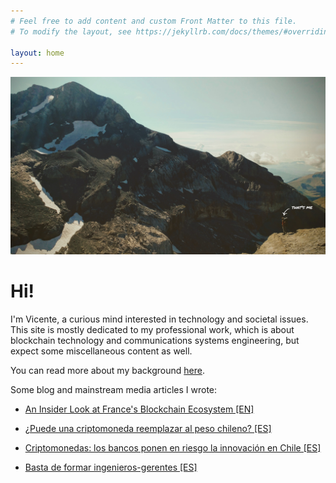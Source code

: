 ```yaml
---
# Feel free to add content and custom Front Matter to this file.
# To modify the layout, see https://jekyllrb.com/docs/themes/#overriding-theme-defaults

layout: home
---
```

![alt text](assets/img4.jpg)

# Hi!
 I'm Vicente, a curious mind interested in technology and societal issues.
 This site is mostly dedicated to my professional work, which is about
 blockchain technology and communications systems engineering, but expect some
 miscellaneous content as well.

 You can read more about my background [here](/about/).

 Some blog and mainstream media articles I wrote:

 - [An Insider Look at France's Blockchain Ecosystem [EN]](https://medium.com/@v_almonacid/an-insider-look-at-frances-blockchain-ecosystem-925447afb21d)

 - [¿Puede una criptomoneda reemplazar al peso chileno? [ES]](https://www.fayerwayer.com/2018/08/criptomoneda-peso-chileno/)

 - [Criptomonedas: los bancos ponen en riesgo la innovación en Chile [ES]](https://medium.com/@v_almonacid/criptomonedas-los-bancos-ponen-en-riesgo-la-innovaci%C3%B3n-en-chile-e58ceaf02d82)

 - [Basta de formar ingenieros-gerentes [ES]](https://www.elmostrador.cl/noticias/opinion/2015/03/11/basta-de-formar-ingenieros-gerentes/)
